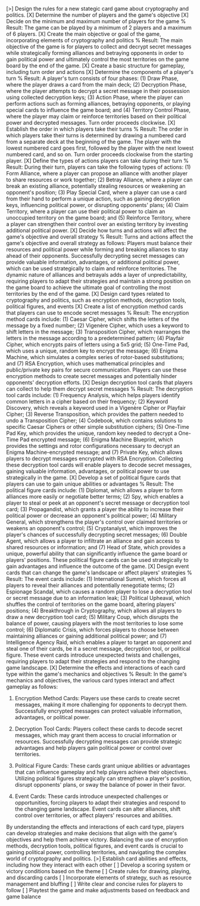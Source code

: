 [>] Design the rules for a new stategic card game about cryptography and politics.
  [X] Determine the number of players and the game's objective
    [X] Decide on the minimum and maximum number of players for the game
      % Result: The game can be played by a minimum of 2 players and a maximum of 6 players.
    [X] Create the main objective or goal of the game, incorporating elements of cryptography and politics
      % Result: The main objective of the game is for players to collect and decrypt secret messages while strategically forming alliances and betraying opponents in order to gain political power and ultimately control the most territories on the game board by the end of the game.
  [X] Create a basic structure for gameplay, including turn order and actions
    [X] Determine the components of a player's turn
      % Result: A player's turn consists of four phases: (1) Draw Phase, where the player draws a card from the main deck; (2) Decryption Phase, where the player attempts to decrypt a secret message in their possession using collected decryption keys; (3) Action Phase, where the player can perform actions such as forming alliances, betraying opponents, or playing special cards to influence the game board; and (4) Territory Control Phase, where the player may claim or reinforce territories based on their political power and decrypted messages. Turn order proceeds clockwise.
    [X] Establish the order in which players take their turns
      % Result: The order in which players take their turns is determined by drawing a numbered card from a separate deck at the beginning of the game. The player with the lowest numbered card goes first, followed by the player with the next lowest numbered card, and so on. Turn order proceeds clockwise from the starting player.
    [X] Define the types of actions players can take during their turn
      % Result: During their turn, players can take the following types of actions: (1) Form Alliance, where a player can propose an alliance with another player to share resources or work together; (2) Betray Alliance, where a player can break an existing alliance, potentially stealing resources or weakening an opponent's position; (3) Play Special Card, where a player can use a card from their hand to perform a unique action, such as gaining decryption keys, influencing political power, or disrupting opponents' plans; (4) Claim Territory, where a player can use their political power to claim an unoccupied territory on the game board; and (5) Reinforce Territory, where a player can strengthen their control over an existing territory by investing additional political power.
    [X] Decide how turns and actions will affect the game's objective and overall strategy
      % Result: Turns and actions affect the game's objective and overall strategy as follows: Players must balance their resources and political power while forming and breaking alliances to stay ahead of their opponents. Successfully decrypting secret messages can provide valuable information, advantages, or additional political power, which can be used strategically to claim and reinforce territories. The dynamic nature of alliances and betrayals adds a layer of unpredictability, requiring players to adapt their strategies and maintain a strong position on the game board to achieve the ultimate goal of controlling the most territories by the end of the game.
  [X] Design card types related to cryptography and politics, such as encryption methods, decryption tools, political figures, and events
    [X] Create a list of encryption method cards that players can use to encode secret messages
      % Result: The encryption method cards include: (1) Caesar Cipher, which shifts the letters of the message by a fixed number; (2) Vigenère Cipher, which uses a keyword to shift letters in the message; (3) Transposition Cipher, which rearranges the letters in the message according to a predetermined pattern; (4) Playfair Cipher, which encrypts pairs of letters using a 5x5 grid; (5) One-Time Pad, which uses a unique, random key to encrypt the message; (6) Enigma Machine, which simulates a complex series of rotor-based substitutions; and (7) RSA Encryption, which uses mathematical principles and public/private key pairs for secure communication. Players can use these encryption methods to create secret messages and potentially hinder opponents' decryption efforts.
    [X] Design decryption tool cards that players can collect to help them decrypt secret messages
      % Result: The decryption tool cards include: (1) Frequency Analysis, which helps players identify common letters in a cipher based on their frequency; (2) Keyword Discovery, which reveals a keyword used in a Vigenère Cipher or Playfair Cipher; (3) Reverse Transposition, which provides the pattern needed to undo a Transposition Cipher; (4) Codebook, which contains solutions to specific Caesar Ciphers or other simple substitution ciphers; (5) One-Time Pad Key, which provides the unique, random key needed to decrypt a One-Time Pad encrypted message; (6) Enigma Machine Blueprint, which provides the settings and rotor configurations necessary to decrypt an Enigma Machine-encrypted message; and (7) Private Key, which allows players to decrypt messages encrypted with RSA Encryption. Collecting these decryption tool cards will enable players to decode secret messages, gaining valuable information, advantages, or political power to use strategically in the game.
    [X] Develop a set of political figure cards that players can use to gain unique abilities or advantages
      % Result: The political figure cards include: (1) Diplomat, which allows a player to form alliances more easily or negotiate better terms; (2) Spy, which enables a player to steal or peek at an opponent's secret message or decryption tool card; (3) Propagandist, which grants a player the ability to increase their political power or decrease an opponent's political power; (4) Military General, which strengthens the player's control over claimed territories or weakens an opponent's control; (5) Cryptanalyst, which improves the player's chances of successfully decrypting secret messages; (6) Double Agent, which allows a player to infiltrate an alliance and gain access to shared resources or information; and (7) Head of State, which provides a unique, powerful ability that can significantly influence the game board or players' positions. These political figure cards can be used strategically to gain advantages and influence the outcome of the game.
    [X] Design event cards that can change the game's landscape or affect players' strategies
      % Result: The event cards include: (1) International Summit, which forces all players to reveal their alliances and potentially renegotiate terms; (2) Espionage Scandal, which causes a random player to lose a decryption tool or secret message due to an information leak; (3) Political Upheaval, which shuffles the control of territories on the game board, altering players' positions; (4) Breakthrough in Cryptography, which allows all players to draw a new decryption tool card; (5) Military Coup, which disrupts the balance of power, causing players with the most territories to lose some control; (6) Diplomatic Crisis, which forces players to choose between maintaining alliances or gaining additional political power; and (7) Intelligence Agency Raid, which enables a player to target an opponent and steal one of their cards, be it a secret message, decryption tool, or political figure. These event cards introduce unexpected twists and challenges, requiring players to adapt their strategies and respond to the changing game landscape.
    [X] Determine the effects and interactions of each card type within the game's mechanics and objectives
      % Result: In the game's mechanics and objectives, the various card types interact and affect gameplay as follows:

1. Encryption Method Cards: Players use these cards to create secret messages, making it more challenging for opponents to decrypt them. Successfully encrypted messages can protect valuable information, advantages, or political power.

2. Decryption Tool Cards: Players collect these cards to decode secret messages, which may grant them access to crucial information or resources. Successfully decrypting messages can provide strategic advantages and help players gain political power or control over territories.

3. Political Figure Cards: These cards grant unique abilities or advantages that can influence gameplay and help players achieve their objectives. Utilizing political figures strategically can strengthen a player's position, disrupt opponents' plans, or sway the balance of power in their favor.

4. Event Cards: These cards introduce unexpected challenges or opportunities, forcing players to adapt their strategies and respond to the changing game landscape. Event cards can alter alliances, shift control over territories, or affect players' resources and abilities.

By understanding the effects and interactions of each card type, players can develop strategies and make decisions that align with the game's objectives and help them achieve victory. Balancing the use of encryption methods, decryption tools, political figures, and event cards is crucial to gaining political power, controlling territories, and navigating the complex world of cryptography and politics.
  [>] Establish card abilities and effects, including how they interact with each other
  [ ] Develop a scoring system or victory conditions based on the theme
  [ ] Create rules for drawing, playing, and discarding cards
  [ ] Incorporate elements of strategy, such as resource management and bluffing
  [ ] Write clear and concise rules for players to follow
  [ ] Playtest the game and make adjustments based on feedback and game balance